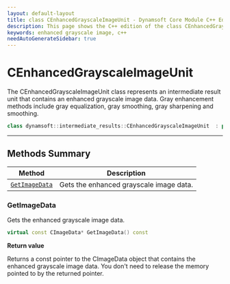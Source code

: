 ```yaml
---
layout: default-layout
title: class CEnhancedGrayscaleImageUnit - Dynamsoft Core Module C++ Edition API Reference
description: This page shows the C++ edition of the class CEnhancedGrayscaleImageUnit in Dynamsoft Core Module.
keywords: enhanced grayscale image, c++
needAutoGenerateSidebar: true
---
```


# CEnhancedGrayscaleImageUnit

The CEnhancedGrayscaleImageUnit class represents an intermediate result unit that contains an enhanced grayscale image data. Gray enhancement methods include gray equalization, gray smoothing, gray sharpening and smoothing.

```cpp
class dynamsoft::intermediate_results::CEnhancedGrayscaleImageUnit  : public CIntermediateResultUnit
```

---

## Methods Summary

| Method               | Description |
|----------------------|-------------|
| [`GetImageData`](#getimagedata) | Gets the enhanced grayscale image data.|

### GetImageData

Gets the enhanced grayscale image data.

```cpp
virtual const CImageData* GetImageData() const
```

**Return value**

Returns a const pointer to the CImageData object that contains the enhanced grayscale image data. You don't need to release the memory pointed to by the returned pointer.
